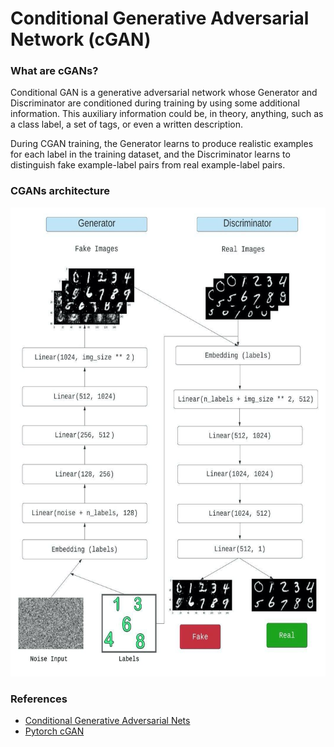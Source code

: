 # Conditional Generative Adversarial Network (cGAN)

### What are cGANs?
Conditional GAN is a generative adversarial network whose Generator and Discriminator are conditioned during training by using some additional information. This auxiliary information could be, in theory, anything, such as a class label, a set of tags, or even a written description. 

During CGAN training, the Generator learns to produce realistic examples for each label in the training dataset, and the Discriminator learns to distinguish fake example-label pairs from real example-label pairs.

### CGANs architecture
<img src="assets/CGAN.jpg" width="750" height="750"/>

### References
 - [Conditional Generative Adversarial Nets](https://arxiv.org/pdf/1411.1784.pdf)
 - [Pytorch cGAN](https://github.com/eriklindernoren/PyTorch-GAN/tree/master/implementations/cgan)


